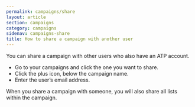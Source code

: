 ```yaml
---
permalink: campaigns/share
layout: article
section: campaigns
category: campaigns
sidenav: campaigns-share
title: How to share a campaign with another user
---
```


You can share a campaign with other users who also have an ATP account. 

* Go to your campaigns and click the one you want to share.
* Click the plus icon, below the campaign name.
* Enter the user’s email address.

When you share a campaign with someone, you will also share all lists within the campaign.
